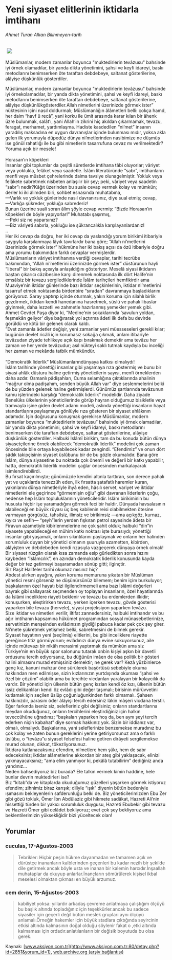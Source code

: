 # Yeni siyaset elitlerinin iktidarla imtihanı

*Ahmet Turan Alkan Bilinmeyen-tarih*

<div>
 <font>
  <img border="0" height="1" src="/web/20041226003821im_/http://www.aksiyon.com.tr/images/blank.gif"/>
 </font>
 <font class="content">
  <p>
   <img border="0" hspace="5" src="http://web.archive.org/web/20041226003821im_/http://www.aksiyon.com.tr/resim/453/16.jpg" vspace="5"/>
  </p>
 </font>
 <font class="content">
  Müslümanlar, modern zamanlar boyunca "muktedirlerin tevâzusu" bahsinde iyi örnek olamadılar, bir yanda dikta yönetimini, şahsi ve keyfi idareyi, baskı metodlarını benimserken öte taraftan debdebeye, saltanat gösterilerine, alâyişe düşkünlük gösterdiler.
 </font>
 <p>
  <font class="content">
   Müslümanlar, modern zamanlar boyunca "muktedirlerin tevâzusu" bahsinde iyi örnekolamadılar, bir yanda dikta yönetimini, şahsi ve keyfi idareyi, baskı metodlarını benimserken öte taraftan debdebeye, saltanat gösterilerine, alâyişe düşkünlükgösterdiler.Allah nimetlerini üzerinizde görmek ister” nüktesinin içini nasıl doldurmalı; Müslümanlığın âlâmetleri belli: çokça hamd, her daim “havf ü recâ”, yani korku ile ümit arasında karar kılan bir âhenk üzre bulunmak, salât’ı, yani Allah’ın zikrini hiç akıldan çıkarmamak, tevazu, feragat, merhamet, yardımlaşma. Hadiste kasdedilen “ni’met” insanın yaradılış maksadına en uygun davranışlar içinde bulunması mıdır, yoksa akla gelen ilk yorumuyla düpedüz dünya ni’metlerinden nasibimize ne düşmüş ise gönül rahatlığı ile bu gibi nimetlerin tasarrufuna cevaz mı verilmektedir? Yoruma açık bir mesele!
   <br/>
   <br/>
   Horasan’ın köpekleri
   <br/>
   İnsanlar gibi toplumlar da çeşitli sûretlerde imtihana tâbi oluyorlar; vâriyet veya yoklukla, felâket veya saadetle. İslâm literatüründe “sabr”, imtihanların menfi veya müsbet çehrelerinde daima tavsiye olunagelmiştir. Yokluk veya felâkete sabretmek nisbeten anlaşılır bir şey; peki, vâriyet veya saadetin “sabr”ı nedir?Kâğıt üzerinden bu suale cevap vermek kolay ve mümkün; derler ki iki âlimden biri, sohbet esnasında muhatabına,
   <br/>
   —Varlık ve yokluk günlerinde nasıl davranırsınız, diye sual etmiş; cevap,
   <br/>
   —Varlığa şükreder, yokluğa sabrederiz!
   <br/>
   Bunun üzerine suali soran âlim şöyle cevap vermiş: “Bizde Horasan’ın köpekleri de böyle yapıyorlar!” Muhatabı şaşırmış,
   <br/>
   —Peki siz ne yaparsınız?
   <br/>
   —Biz vâriyeti sabırla, yokluğu ise şükrancalıkla karşılayanlardanız!
   <br/>
   ..
   <br/>
   Her iki cevap da doğru, her iki cevap da yaslandığı yorum birikimi itibariyle saygıyla karşılanmaya lâyık tavırlardır bana göre; “Allah ni’metlerini üzerinizde görmek ister” hükmüne her iki bakış açısı da özü itibariyle doğru ama yorumu bakımından farklı cevaplar vermişlerdir.
   <br/>
   Müslümanların vâriyet imtihanına verdiği cevaplar, tarihi tecrübe bakımından, “Allah ni’metlerini üzerinizde görmek ister” düstûrunun hayli “liberal” bir bakış açısıyla anlaşıldığını gösteriyor. Meselâ siyasi iktidarın baştan çıkarıcı câzibesine karşı direnmek noktasında ilk dört Halife’nin emsâlsiz bir tevazu sergilediklerinde İslâm tarihçileri hemfikirdir ama Muaviye’nin iktidar günlerinde bazı iktidar seçkinlerinin, iktidar ni’metlerini tasarruf etmek noktasında birdenbire “sıradan” davranmaya başladıklarını görüyoruz. Saray yaptırıp içinde oturmak, yakın koruma için silahlı birlik gezdirmek, iktidarı kendi hanedanına hasretmek, süslü ve pahalı libaslar giyinmek, daha lezzetli ve zahmetle hazırlanmış yemekler yemek gibi.
   <br/>
   Ahmet Cevdet Paşa diyor ki, “Medine’nin sokaklarında ‘savulun yoldan, feşmekân geliyor’ diye bağırarak yol açtırma âdeti ilk defa bu devirde görüldü ve kötü bir gelenek olarak kaldı.
   <br/>
   ”Evet zamanla âdetler değişir, yeni zamanlar yeni müesseseleri gerekli kılar; bugünün devlet ricâli için korumasız sokağa çıkmak, anlam itibariyle tevâzudan ziyade tehlikeye açık kapı bırakmak demektir ama tevâzu her zaman ve her yerde tevâzudur; asıl nükteyi saklı tutmak kaydıyla bu inceliği her zaman ve mekânda tatbik mümkündür.
   <br/>
   <br/>
   “Demokratik liderlik” Müslümanlarındünyaya katkısı olmalıydı!
   <br/>
   İslâm tarihinde yönettiği insanlar gibi yaşamaya rıza göstermiş ve bunu bir siyasi ahlâk düsturu haline getirmiş yöneticilerin sayısı, menfi örneklerden daha azdır. Osmanlı pâdişahları, Cuma selamlığına çıktıklarında ahalinin “mağrur olma padişahım, senden büyük Allah var” diye seslenmelerini belki de bu yüzden gelenek haline getirmişlerdi. Günümüz şartlarında tevâzunun kamu işlerindeki karşılığı “demokratik liderlik” modelidir. Daha ziyade Benelüks ülkelerinin yöneticilerinde görüp hayran olduğumuz bisikletle veya tramvayla işine giden devlet adamı modeli, aslında yönettiği insanların hayat standartlarını paylaşmaya gönlüyle rıza gösteren bir siyaset ahlâkının adamıdır. İşin doğrusunu konuşmak gerekirse Müslümanlar, modern zamanlar boyunca “muktedirlerin tevâzusu” bahsinde iyi örnek olamadılar, bir yanda dikta yönetimini, şahsi ve keyfi idareyi, baskı metodlarını benimserken öte taraftan debdebeye, saltanat gösterilerine, alâyişe düşkünlük gösterdiler. Halbuki İslâmî birikim, tam da bu konuda bütün dünya siyasetçilerine örnek olabilecek “demokratik liderlik” modelini çok zaman öncesinde bile ortaya koyabilecek kadar zengindi. “Efendimiz” ve onun dört sâdık takipçisinin siyaset üslûbunu bir de bu gözle okumalıdır. Bana göre İslâm, dünya siyasetine bu noktada çok önemli ve değerli bir katkı yapabilir, hatta, demokratik liderlik modelini çağlar öncesinden markalayarak isimlendirebilirdi.
   <br/>
   Bu fırsat kaçırılmıştır; günümüzde kendini altınla tarttıran, son derece pahalı yat ve uçaklarda tenezzüh eden, ilk fırsatta şatafatlı haremler kuran, yakınlarını dünya nimetleriyle ihyâ eden, hâsılı servet, variyet ve iktidar nimetlerini ele geçirince “görmemişin oğlu” gibi davranan liderlerin çoğu, nedense hep İslâm topluluklarının yöneticileridir. İslâm birikiminin bu hususta hiçbir işe yaramadığını görmek feci bir haldir. Dünyada havsalasının alabileceği en büyük rüyası üç beş kabilenin reisi olabilmekten ötesine varmayan görgüsüz, tahsilsiz, ilimsiz ve birikimsiz —ama açıkgöz, kurnaz, kıyıcı ve sefih— “şeyh”lerin yerden fışkıran petrol sayesinde âdeta bir Firavun azametiyle kibirlenmelerine ne çok şahit olduk; halbuki “din”in siyasete yapabileceği en mühim katkı noktası işte burasıydı; yönettiği insanlar gibi yaşamak, onların sıkıntılarını paylaşmak ve onların her halinden sorumluluk duyan bir yönetici olmanın şuuruyla azametten, kibirden, alâyişten ve debdebeden kendi rızasıyla vazgeçerek dünyaya örnek olmak!
   <br/>
   Bir siyaset rüzgârı olarak kısa zamanda esip gürledikten sonra hızını kaybeden “İslâmcılık”, en azından demokratik liderlik konusunda kayda değer bir tez getirmeyi başaramadan sönüp gitti; ilginçtir.
   <br/>
   Siz Raşit Halifeler tarihi okumaz mısınız hiç?
   <br/>
   Abdest alırken ayağını, yakın koruma memuruna yıkatan bir Müslüman yönetici resmi görseniz ne düşünürsünüz bilemem; benim içim burkuluyor; başkalarının özel hayatı bizi ilgilendirmemeli ama bazı İslâmi değerleri bayrak gibi sallayarak seçmenden oy toplayan insanların, özel hayatlarında da İslâmi inceliklere riayeti beklenir ve tevazu bu erdemlerden ilkidir; konuşurken, eleştirirken tevazu, yerken içerken tevazu, gövde gösterisi yaparken bile tevazu (hervele), siyasi projeksiyon yaparken tevâzu.
   <br/>
   Size iktidar ve nimetleri verilir, iltifat zannedersiniz, halbuki imtihandır ve bu ağır imtihanın kapsamına hükümet programından sosyal münasebetlerinize, servetinizin menşeinden evlâdınızın giydiği pabuca kadar pek çok şey girer. Ni’mete şükretmek yetişmez belki, sabretmesini de bilmek gerekir.
   <br/>
   Siyaset hayatının yeni (seçilmiş) elitlerini, bu gibi inceliklere riayette gereğince titiz görmüyorum; evlâdınızı dünya evine sokuyorsunuz, aile içinde mütevazı bir nikâh merasimi yaptırmak da mümkün ama siz Türkiye’nin en büyük spor salonunu tutarak onbin kişiyi aşkın bir davetli ordusunu tercih ediyorsanız, bu düğünün imâen de olsa politik bir gösteri halini almasını murad etmişsiniz demektir; ne gerek var? Kezâ yüzbinlerce genç kız, kanuni mahzur öne sürülerek başörtüsü sebebiyle okuma hakkından men edilmişse, sizin kızlarınızın yurtdışında okuması “şahsi ve özel bir çözüm” olabilir ama bu tercihte vicdanları yaralayan bir kolaycılık da vardır. Bir yönetici için ülkenin bütün genç kızları kendi öz kızı, ülkenin bütün işsiz delikanlıları kendi öz evlâdı gibi değer taşımalı; birisinin mürüvvetini kutlamak için seçilen üslûp çoğunluğunkinden farklı olmamalı. Şahsen hakkınızdır, parasını öder âlâyişi tercih edersiniz lâkin mâşeri vicdana terstir.
   <br/>
   Eğer farkında iseniz siz, selefleriniz gibi değilsiniz; onların standartlarına meydan okuduğunuz, onların tercihlerini eleştirdiğiniz için halkın teveccühüne uğradınız; “başkaları yaparken hoş da, ben aynı şeyi tercih ederken niçin kabahat” diye sormak hakkınız yok. Sizin bir iddianız var, olmalı, olmalıydı.  Başkalarına, yani seleflerinize benzemekse muradınız bu çok kolay ve zaten bunun gereklerini yerine getiriyorsunuz ama o farklı üslûbu, o “tevâzu”u siyaset felsefesi haline getiren dirâyeti sergilemekse murad olunan, dikkat, tökezliyorsunuz.
   <br/>
   İktidara katlanacaksınız efendim, ni’metlere hem şükr, hem de sabr edeceksiniz; iktidar alâmetlerine akkordan bir ateş gibi yaklaşacak, elinizi yakmayacaksınız; “ama elim yanmıyor ki, pekâlâ tutabilirim” dediğiniz anda yandınız...
   <br/>
   Neden bahsediyoruz biz burada? Ele talkın vermek kimin haddine, hele bunlar devrin muktedirleri ise?
   <br/>
   Biz “kitab”da ve kitaplarda okuduğumuz güzelleri yaşarken görmek istiyoruz efendim; zihnimiz biraz karışık; diliyle “ışık” diyenin bütün bedeniyle ışımasını bekleyenlerin safderunluğu belki de. Biz yöneticilerimizden Ebu Zer gibi gözü tokluk, Ömer İbn Abdülaziz gibi hikmete sadâkat, Hazreti Ali’nin hissettiği türden bir yakıcı sorumluluk duygusu, Hazreti Ebubekir gibi tevazu ve Hazreti Ömer gibi celâdet bekliyoruz; evet çok şey bekliyoruz ama beklentilerimizin yüksekliğidir bizi yüceltecek olan!
  </font>
 </p>
</div>


## Yorumlar

### cuculas, 17-Ağustos-2003
> Tebrikler: 
> Hiçbir peşin hükme dayanmadan ve tamamen açık ve dürüstçe inananların kalblerinden geçenleri bu kadar nezih bir şekilde dile getirmek ancak böyle usta ve inanan bir kalemin harcıdır.İnşaallah muhataplar da okuyup anlarlar.İnançların sömürülerek kişisel ikbal meselesi olmaktan çıkması en büyük arzumuz.

### cem derin, 15-Ağustos-2003
> kabiliyet yoksa: 
> yıllardır arkadaş çevreme anlatmaya çalıştığım ölçüyü bu başlık altında topladığınız için teşekkürler.ancak bu sadece siyasiler için geçerli değil bütün meslek grupları aynı ölçüyü anlamalı.Örneğin hakemler için büyük stadlara çıktığında seyircinin etkisi altında kalmasının doğal olduğu söylenir fakat o ,etki altında kalmaması için ordadır.anlatılanların bir değisik boyutuda bu olsa gerek.

Kaynak: [www.aksiyon.com.tr](http://www.aksiyon.com.tr:80/detay.php?id=2851&yorum_id=1), [web.archive.org (arşiv bağlantısı)](http://web.archive.org/web/20041226003821/http://www.aksiyon.com.tr:80/detay.php?id=2851&yorum_id=1)
